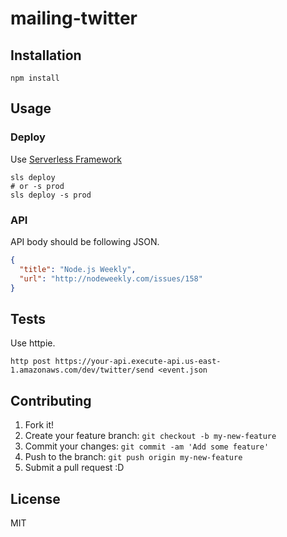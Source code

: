 # mailing-twitter
## Installation

    npm install

## Usage

### Deploy

Use [Serverless Framework](https://github.com/serverless/serverless "Serverless Framework")

    sls deploy
    # or -s prod
    sls deploy -s prod

### API

API body should be following JSON.

```json
{
  "title": "Node.js Weekly",
  "url": "http://nodeweekly.com/issues/158"
}
```

## Tests

Use httpie.

    http post https://your-api.execute-api.us-east-1.amazonaws.com/dev/twitter/send <event.json


## Contributing

1. Fork it!
2. Create your feature branch: `git checkout -b my-new-feature`
3. Commit your changes: `git commit -am 'Add some feature'`
4. Push to the branch: `git push origin my-new-feature`
5. Submit a pull request :D

## License

MIT